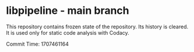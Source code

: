 # libpipeline - main branch

This repository contains frozen state of the repository.
Its history is cleared. It is used only for static code
analysis with Codacy.

Commit Time: 1707461164